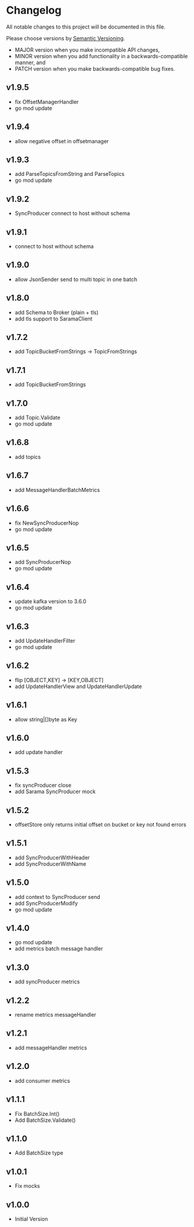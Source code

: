 # Changelog

All notable changes to this project will be documented in this file.

Please choose versions by [Semantic Versioning](http://semver.org/).

* MAJOR version when you make incompatible API changes,
* MINOR version when you add functionality in a backwards-compatible manner, and
* PATCH version when you make backwards-compatible bug fixes.

## v1.9.5

- fix OffsetManagerHandler
- go mod update

## v1.9.4

- allow negative offset in offsetmanager

## v1.9.3

- add ParseTopicsFromString and ParseTopics
- go mod update

## v1.9.2

- SyncProducer connect to host without schema

## v1.9.1

- connect to host without schema

## v1.9.0

- allow JsonSender send to multi topic in one batch

## v1.8.0

- add Schema to Broker (plain + tls)  
- add tls support to SaramaClient

## v1.7.2

- add TopicBucketFromStrings -> TopicFromStrings

## v1.7.1

- add TopicBucketFromStrings

## v1.7.0

- add Topic.Validate
- go mod update

## v1.6.8

- add topics

## v1.6.7

- add MessageHandlerBatchMetrics

## v1.6.6

- fix NewSyncProducerNop
- go mod update

## v1.6.5

- add SyncProducerNop
- go mod update

## v1.6.4

- update kafka version to 3.6.0
- go mod update

## v1.6.3

- add UpdateHandlerFilter
- go mod update

## v1.6.2

- flip [OBJECT,KEY] -> [KEY,OBJECT]
- add UpdateHandlerView and UpdateHandlerUpdate

## v1.6.1

- allow string|[]byte as Key

## v1.6.0

- add update handler

## v1.5.3

- fix syncProducer close
- add Sarama SyncProducer mock

## v1.5.2

- offsetStore only returns initial offset on bucket or key not found errors

## v1.5.1

- add SyncProducerWithHeader
- add SyncProducerWithName

## v1.5.0

- add context to SyncProducer send
- add SyncProducerModify
- go mod update

## v1.4.0

- go mod update
- add metrics batch message handler

## v1.3.0

- add syncProducer metrics

## v1.2.2

- rename metrics messageHandler

## v1.2.1

- add messageHandler metrics

## v1.2.0

- add consumer metrics

## v1.1.1

- Fix BatchSize.Int()
- Add BatchSize.Validate()

## v1.1.0

- Add BatchSize type

## v1.0.1

- Fix mocks

## v1.0.0

- Initial Version
